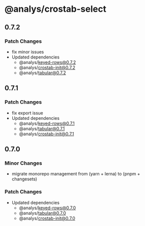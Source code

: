 # @analys/crostab-select

## 0.7.2

### Patch Changes

- fix minor issues
- Updated dependencies
  - @analys/keyed-rows@0.7.2
  - @analys/crostab-init@0.7.2
  - @analys/tabular@0.7.2

## 0.7.1

### Patch Changes

- fix export issue
- Updated dependencies
  - @analys/keyed-rows@0.7.1
  - @analys/tabular@0.7.1
  - @analys/crostab-init@0.7.1

## 0.7.0

### Minor Changes

- migrate monorepo management from (yarn + lerna) to (pnpm + changesets)

### Patch Changes

- Updated dependencies
  - @analys/keyed-rows@0.7.0
  - @analys/tabular@0.7.0
  - @analys/crostab-init@0.7.0
